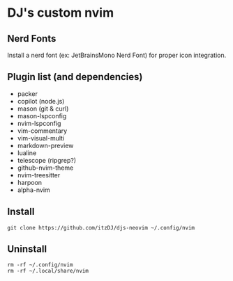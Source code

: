 # DJ's custom nvim
## Nerd Fonts
Install a nerd font (ex: JetBrainsMono Nerd Font) for proper icon integration.

## Plugin list (and dependencies)
- packer
- copilot (node.js)
- mason (git & curl)
- mason-lspconfig
- nvim-lspconfig
- vim-commentary
- vim-visual-multi
- markdown-preview
- lualine
- telescope (ripgrep?)
- github-nvim-theme
- nvim-treesitter
- harpoon
- alpha-nvim

## Install
```
git clone https://github.com/itzDJ/djs-neovim ~/.config/nvim
```

## Uninstall
```
rm -rf ~/.config/nvim
rm -rf ~/.local/share/nvim
```
